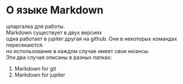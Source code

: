 # О языке Markdown
шпаргалка для работы.<br>
Markdown существует в двух версиях<br>
одна работает в jupiter другая на github. Они в некоторых командах пересекаются.<br>
но использование в каждом случае имеет свои нюансы.<br>
Эти два случая описаны в разных папках:<br>
1. Markdown for git<br>
2. Markdown for jupiter<br>
